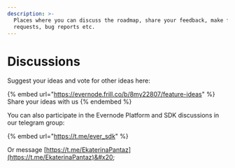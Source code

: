 ```yaml
---
description: >-
  Places where you can discuss the roadmap, share your feedback, make feature
  requests, bug reports etc.
---
```


# Discussions

Suggest your ideas and vote for other ideas here:

{% embed url="https://evernode.frill.co/b/8my22807/feature-ideas" %}
Share your ideas with us
{% endembed %}

You can also participate in the Evernode Platform and SDK discussions in our telegram group:

{% embed url="https://t.me/ever_sdk" %}

Or message [https://t.me/EkaterinaPantaz](https://t.me/EkaterinaPantaz)&#x20;
